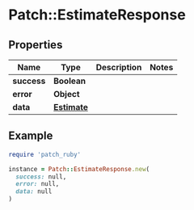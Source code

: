 # Patch::EstimateResponse

## Properties

| Name | Type | Description | Notes |
| ---- | ---- | ----------- | ----- |
| **success** | **Boolean** |  |  |
| **error** | **Object** |  |  |
| **data** | [**Estimate**](Estimate.md) |  |  |

## Example

```ruby
require 'patch_ruby'

instance = Patch::EstimateResponse.new(
  success: null,
  error: null,
  data: null
)
```


